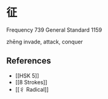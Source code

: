 # 征
Frequency 739
General Standard 1159

zhēng
invade, attack, conquer

## References
- [[HSK 5]]
- [[8 Strokes]]
- [[彳 Radical]]
